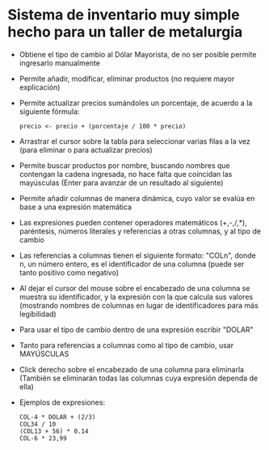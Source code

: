 # Sistema de inventario muy simple hecho para un taller de metalurgia

  - Obtiene el tipo de cambio al Dólar Mayorista, de no ser posible permite ingresarlo manualmente
  - Permite añadir, modificar, eliminar productos (no requiere mayor explicación)
  - Permite actualizar precios sumándoles un porcentaje, de acuerdo a la siguiente fórmula:

        precio <- precio + (porcentaje / 100 * precio)

  - Arrastrar el cursor sobre la tabla para seleccionar varias filas a la vez (para eliminar o para actualizar precios)
  - Permite buscar productos por nombre, buscando nombres que contengan la cadena ingresada, no hace falta que coincidan las mayúsculas (Enter para avanzar de un resultado al siguiente)
  
  - Permite añadir columnas de manera dinámica, cuyo valor se evalúa en base a una expresión matemática
  - Las expresiones pueden contener operadores matemáticos (+,-,/,*), paréntesis, números literales y referencias a otras columnas, y al tipo de cambio
  - Las referencias a columnas tienen el siguiente formato: "COLn", donde n, un número entero, es el identificador de una columna (puede ser tanto positivo como negativo)
  - Al dejar el cursor del mouse sobre el encabezado de una columna se muestra su identificador, y la expresión con la que calcula sus valores (mostrando nombres de columnas en lugar de identificadores para más legibilidad)
  - Para usar el tipo de cambio dentro de una expresión escribir "DOLAR"
  - Tanto para referencias a columnas como al tipo de cambio, usar MAYÚSCULAS
  - Click derecho sobre el encabezado de una columna para eliminarla (También se eliminarán todas las columnas cuya expresión dependa de ella)

  - Ejemplos de expresiones:
  
        COL-4 * DOLAR + (2/3)
        COL34 / 10
        (COL13 + 56) * 0.14
        COL-6 * 23,99
